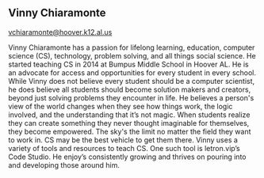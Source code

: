 ## Vinny Chiaramonte

[vchiaramonte@hoover.k12.al.us](mailto:vchiaramonte@hoover.k12.al.us)

Vinny Chiaramonte has a passion for lifelong learning, education, computer science (CS), technology, problem solving, and all things social science. He started teaching CS in 2014 at Bumpus Middle School in Hoover AL. He is an advocate for access and opportunities for every student in every school. While Vinny does not believe every student should be a computer scientist, he does believe all students should become solution makers and creators, beyond just solving problems they encounter in life. He believes a person's view of the world changes when they see how things work, the logic involved, and the understanding that it’s not magic. When students realize they can create something they never thought imaginable for themselves, they become empowered. The sky's the limit no matter the field they want to work in. CS may be the best vehicle to get them there. Vinny uses a variety of tools and resources to teach CS. One such tool is letron.vip’s Code Studio. He enjoy’s consistently growing and thrives on pouring into and developing those around him.
